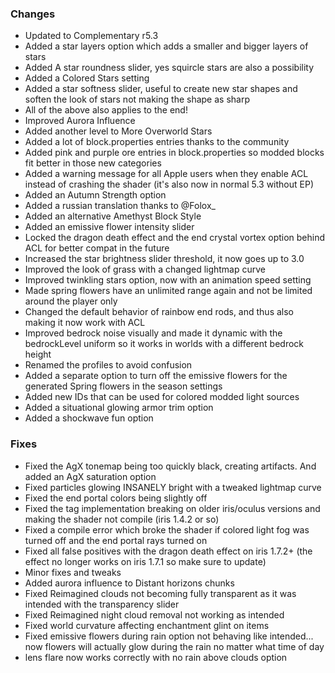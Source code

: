 ### Changes
- Updated to Complementary r5.3
- Added a star layers option which adds a smaller and bigger layers of stars
- Added A star roundness slider, yes squircle stars are also a possibility
- Added a Colored Stars setting
- Added a star softness slider, useful to create new star shapes and soften the look of stars not making the shape as sharp
- All of the above also applies to the end!
- Improved Aurora Influence
- Added another level to More Overworld Stars
- Added a lot of block.properties entries thanks to the community
- Added pink and purple ore entries in block.properties so modded blocks fit better in those new categories
- Added a warning message for all Apple users when they enable ACL instead of crashing the shader (it's also now in normal 5.3 without EP)
- Added an Autumn Strength option
- Added a russian translation thanks to @Folox_
- Added an alternative Amethyst Block Style
- Added an emissive flower intensity slider
- Locked the dragon death effect and the end crystal vortex option behind ACL for better compat in the future
- Increased the star brightness slider threshold, it now goes up to 3.0
- Improved the look of grass with a changed lightmap curve
- Improved twinkling stars option, now with an animation speed setting
- Made spring flowers have an unlimited range again and not be limited around the player only
- Changed the default behavior of rainbow end rods, and thus also making it now work with ACL
- Improved bedrock noise visually and made it dynamic with the bedrockLevel uniform so it works in worlds with a different bedrock height
- Renamed the profiles to avoid confusion
- Added a separate option to turn off the emissive flowers for the generated Spring flowers in the season settings
- Added new IDs that can be used for colored modded light sources
- Added a situational glowing armor trim option
- Added a shockwave fun option
### Fixes
- Fixed the AgX tonemap being too quickly black, creating artifacts. And added an AgX saturation option
- Fixed particles glowing INSANELY bright with a tweaked lightmap curve
- Fixed the end portal colors being slightly off
- Fixed the tag implementation breaking on older iris/oculus versions and making the shader not compile (iris 1.4.2 or so)
- Fixed a compile error which broke the shader if colored light fog was turned off and the end portal rays turned on
- Fixed all false positives with the dragon death effect on iris 1.7.2+ (the effect no longer works on iris 1.7.1 so make sure to update)
- Minor fixes and tweaks
- Added aurora influence to Distant horizons chunks
- Fixed Reimagined clouds not becoming fully transparent as it was intended with the transparency slider
- Fixed Reimagined night cloud removal not working as intended
- Fixed world curvature affecting enchantment glint on items
- Fixed emissive flowers during rain option not behaving like intended... now flowers will actually glow during the rain no matter what time of day
- lens flare now works correctly with no rain above clouds option